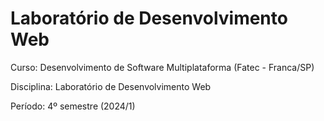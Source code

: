 # Laboratório de Desenvolvimento Web

Curso: Desenvolvimento de Software Multiplataforma (Fatec - Franca/SP)

Disciplina: Laboratório de Desenvolvimento Web

Período: 4º semestre (2024/1)
